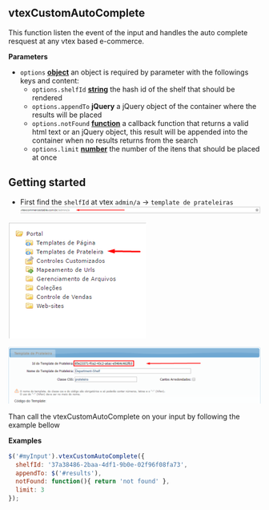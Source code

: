 <!-- Generated by documentation.js. Update this documentation by updating the source code. -->

## vtexCustomAutoComplete

This function listen the event of the input and handles the auto complete resquest at any vtex based e-commerce.

**Parameters**

-   `options` **[object](https://developer.mozilla.org/en-US/docs/Web/JavaScript/Reference/Global_Objects/Object)** an object is required by parameter with the followings keys and content:
    -   `options.shelfId` **[string](https://developer.mozilla.org/en-US/docs/Web/JavaScript/Reference/Global_Objects/String)** the hash id of the shelf that should be rendered
    -   `options.appendTo` **jQuery** a jQuery object of the container where the results will be placed
    -   `options.notFound` **[function](https://developer.mozilla.org/en-US/docs/Web/JavaScript/Reference/Statements/function)** a callback function that returns a valid html text or an jQuery object, this result will be appended into the container when no results returns from the search
    -   `options.limit` **[number](https://developer.mozilla.org/en-US/docs/Web/JavaScript/Reference/Global_Objects/Number)** the number of the itens that should be placed at once

## 

## Getting started

-   First find the `shelfId` at vtex `admin/a` -> `template de prateleiras`
    ![Image 01](src/img/path.png)

![Image 02](src/img/tab.png)

![Image 03](src/img/shelfId.png)

Than call the vtexCustomAutoComplete on your input by following the example bellow

**Examples**

```javascript
$('#myInput').vtexCustomAutoComplete({
  shelfId: '37a38486-2baa-4df1-9b0e-02f96f08fa73',
  appendTo: $('#results'),
  notFound: function(){ return 'not found' },
  limit: 3
});
```

